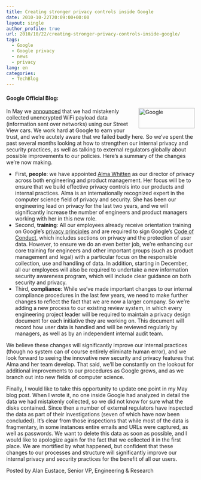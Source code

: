 ```yaml
---
title: Creating stronger privacy controls inside Google
date: 2010-10-22T20:09:00+00:00
layout: single
author_profile: true
url: 2010/10/22/creating-stronger-privacy-controls-inside-google/
tags:
  - Google
  - Google privacy
  - news
  - privacy
lang: en
categories: 
  - TechBlog
---
```

#### Google Official Blog:

[<img title="Google" border="0" alt="Google" align="right" src="http://lh3.ggpht.com/_vaUVXcmC3OI/TMHoiJPpfpI/AAAAAAAAC20/Egl4OUxw_FE/Google_thumb%5B1%5D.png?imgmax=800" width="150" height="54" />](http://lh6.ggpht.com/_vaUVXcmC3OI/TMHog5ORZ1I/AAAAAAAAC2w/ihcr8_Z0Z6Q/s1600-h/Google%5B3%5D.png)In May we [announced](http://googleblog.blogspot.com/2010/05/wifi-data-collection-update.html) that we had mistakenly collected unencrypted WiFi payload data (information sent over networks) using our Street View cars. We work hard at Google to earn your trust, and we’re acutely aware that we failed badly here. So we’ve spent the past several months looking at how to strengthen our internal privacy and security practices, as well as talking to external regulators globally about possible improvements to our policies. Here’s a summary of the changes we’re now making.

  * First, **people**: we have appointed [Alma Whitten](http://research.google.com/pubs/author32149.html) as our director of privacy across both engineering and product management. Her focus will be to ensure that we build effective privacy controls into our products and internal practices. Alma is an internationally recognized expert in the computer science field of privacy and security. She has been our engineering lead on privacy for the last two years, and we will significantly increase the number of engineers and product managers working with her in this new role.
  * Second, **training**: All our employees already receive orientation training on Google’s [privacy principles](http://www.google.com/intl/en/corporate/privacy_principles.html) and are required to sign Google’s [Code of Conduct](http://investor.google.com/corporate/code-of-conduct.html), which includes sections on privacy and the protection of user data. However, to ensure we do an even better job, we’re enhancing our core training for engineers and other important groups (such as product management and legal) with a particular focus on the responsible collection, use and handling of data. In addition, starting in December, all our employees will also be required to undertake a new information security awareness program, which will include clear guidance on both security and privacy.
  * Third, **compliance**: While we’ve made important changes to our internal compliance procedures in the last few years, we need to make further changes to reflect the fact that we are now a larger company. So we’re adding a new process to our existing review system, in which every engineering project leader will be required to maintain a privacy design document for each initiative they are working on. This document will record how user data is handled and will be reviewed regularly by managers, as well as by an independent internal audit team.

We believe these changes will significantly improve our internal practices (though no system can of course entirely eliminate human error), and we look forward to seeing the innovative new security and privacy features that Alma and her team develop. That said, we’ll be constantly on the lookout for additional improvements to our procedures as Google grows, and as we branch out into new fields of computer science.

Finally, I would like to take this opportunity to update one point in my May blog post. When I wrote it, no one inside Google had analyzed in detail the data we had mistakenly collected, so we did not know for sure what the disks contained. Since then a number of external regulators have inspected the data as part of their investigations (seven of which have now been concluded). It’s clear from those inspections that while most of the data is fragmentary, in some instances entire emails and URLs were captured, as well as passwords. We want to delete this data as soon as possible, and I would like to apologize again for the fact that we collected it in the first place. We are mortified by what happened, but confident that these changes to our processes and structure will significantly improve our internal privacy and security practices for the benefit of all our users.

Posted by Alan Eustace, Senior VP, Engineering & Research